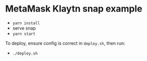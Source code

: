 # MetaMask Klaytn snap example

- `yarn install`
- serve snap
- `yarn start`

To deploy, ensure config is correct in `deploy.sh`, then run:

- `./deploy.sh`

